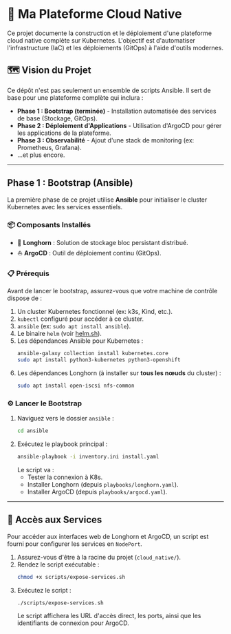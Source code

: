 # 🚀 Ma Plateforme Cloud Native

Ce projet documente la construction et le déploiement d'une plateforme cloud native complète sur Kubernetes. L'objectif est d'automatiser l'infrastructure (IaC) et les déploiements (GitOps) à l'aide d'outils modernes.

## 🗺️ Vision du Projet

Ce dépôt n'est pas seulement un ensemble de scripts Ansible. Il sert de base pour une plateforme complète qui inclura :
* **Phase 1 : Bootstrap (terminée)** - Installation automatisée des services de base (Stockage, GitOps).
* **Phase 2 : Déploiement d'Applications** - Utilisation d'ArgoCD pour gérer les applications de la plateforme.
* **Phase 3 : Observabilité** - Ajout d'une stack de monitoring (ex: Prometheus, Grafana).
* ...et plus encore.

---

## Phase 1 : Bootstrap (Ansible)

La première phase de ce projet utilise **Ansible** pour initialiser le cluster Kubernetes avec les services essentiels.

### 📦 Composants Installés

* 🐃 **Longhorn** : Solution de stockage bloc persistant distribué.
* ⛵ **ArgoCD** : Outil de déploiement continu (GitOps).

### 📋 Prérequis

Avant de lancer le bootstrap, assurez-vous que votre machine de contrôle dispose de :

1.  Un cluster Kubernetes fonctionnel (ex: k3s, Kind, etc.).
2.  `kubectl` configuré pour accéder à ce cluster.
3.  `ansible` (ex: `sudo apt install ansible`).
4.  Le binaire `helm` (voir [helm.sh](https://helm.sh/docs/intro/install/)).
5.  Les dépendances Ansible pour Kubernetes :
    ```bash
    ansible-galaxy collection install kubernetes.core
    sudo apt install python3-kubernetes python3-openshift
    ```
6.  Les dépendances Longhorn (à installer sur **tous les nœuds** du cluster) :
    ```bash
    sudo apt install open-iscsi nfs-common
    ```

### ⚙️ Lancer le Bootstrap

1.  Naviguez vers le dossier `ansible` :
    ```bash
    cd ansible
    ```
2.  Exécutez le playbook principal :
    ```bash
    ansible-playbook -i inventory.ini install.yaml
    ```
    Le script va :
    * Tester la connexion à K8s.
    * Installer Longhorn (depuis `playbooks/longhorn.yaml`).
    * Installer ArgoCD (depuis `playbooks/argocd.yaml`).

---

## 🔌 Accès aux Services

Pour accéder aux interfaces web de Longhorn et ArgoCD, un script est fourni pour configurer les services en `NodePort`.

1.  Assurez-vous d'être à la racine du projet (`cloud_native/`).
2.  Rendez le script exécutable :
    ```bash
    chmod +x scripts/expose-services.sh
    ```
3.  Exécutez le script :
    ```bash
    ./scripts/expose-services.sh
    ```
    Le script affichera les URL d'accès direct, les ports, ainsi que les identifiants de connexion pour ArgoCD.

